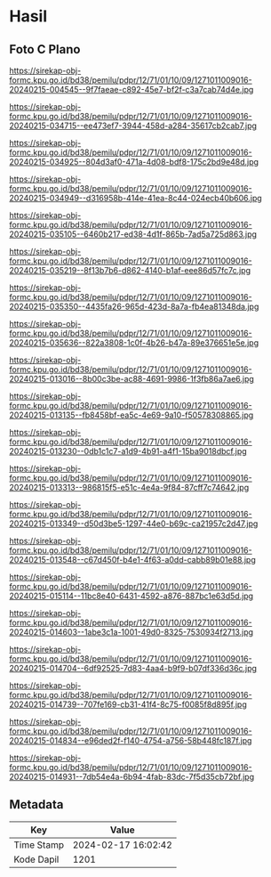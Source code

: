 # Hasil

## Foto C Plano

https://sirekap-obj-formc.kpu.go.id/bd38/pemilu/pdpr/12/71/01/10/09/1271011009016-20240215-004545--9f7faeae-c892-45e7-bf2f-c3a7cab74d4e.jpg

https://sirekap-obj-formc.kpu.go.id/bd38/pemilu/pdpr/12/71/01/10/09/1271011009016-20240215-034715--ee473ef7-3944-458d-a284-35617cb2cab7.jpg

https://sirekap-obj-formc.kpu.go.id/bd38/pemilu/pdpr/12/71/01/10/09/1271011009016-20240215-034925--804d3af0-471a-4d08-bdf8-175c2bd9e48d.jpg

https://sirekap-obj-formc.kpu.go.id/bd38/pemilu/pdpr/12/71/01/10/09/1271011009016-20240215-034949--d316958b-414e-41ea-8c44-024ecb40b606.jpg

https://sirekap-obj-formc.kpu.go.id/bd38/pemilu/pdpr/12/71/01/10/09/1271011009016-20240215-035105--6460b217-ed38-4d1f-865b-7ad5a725d863.jpg

https://sirekap-obj-formc.kpu.go.id/bd38/pemilu/pdpr/12/71/01/10/09/1271011009016-20240215-035219--8f13b7b6-d862-4140-b1af-eee86d57fc7c.jpg

https://sirekap-obj-formc.kpu.go.id/bd38/pemilu/pdpr/12/71/01/10/09/1271011009016-20240215-035350--4435fa26-965d-423d-8a7a-fb4ea81348da.jpg

https://sirekap-obj-formc.kpu.go.id/bd38/pemilu/pdpr/12/71/01/10/09/1271011009016-20240215-035636--822a3808-1c0f-4b26-b47a-89e376651e5e.jpg

https://sirekap-obj-formc.kpu.go.id/bd38/pemilu/pdpr/12/71/01/10/09/1271011009016-20240215-013016--8b00c3be-ac88-4691-9986-1f3fb86a7ae6.jpg

https://sirekap-obj-formc.kpu.go.id/bd38/pemilu/pdpr/12/71/01/10/09/1271011009016-20240215-013135--fb8458bf-ea5c-4e69-9a10-f50578308865.jpg

https://sirekap-obj-formc.kpu.go.id/bd38/pemilu/pdpr/12/71/01/10/09/1271011009016-20240215-013230--0db1c1c7-a1d9-4b91-a4f1-15ba9018dbcf.jpg

https://sirekap-obj-formc.kpu.go.id/bd38/pemilu/pdpr/12/71/01/10/09/1271011009016-20240215-013313--986815f5-e51c-4e4a-9f84-87cff7c74642.jpg

https://sirekap-obj-formc.kpu.go.id/bd38/pemilu/pdpr/12/71/01/10/09/1271011009016-20240215-013349--d50d3be5-1297-44e0-b69c-ca21957c2d47.jpg

https://sirekap-obj-formc.kpu.go.id/bd38/pemilu/pdpr/12/71/01/10/09/1271011009016-20240215-013548--c67d450f-b4e1-4f63-a0dd-cabb89b01e88.jpg

https://sirekap-obj-formc.kpu.go.id/bd38/pemilu/pdpr/12/71/01/10/09/1271011009016-20240215-015114--11bc8e40-6431-4592-a876-887bc1e63d5d.jpg

https://sirekap-obj-formc.kpu.go.id/bd38/pemilu/pdpr/12/71/01/10/09/1271011009016-20240215-014603--1abe3c1a-1001-49d0-8325-7530934f2713.jpg

https://sirekap-obj-formc.kpu.go.id/bd38/pemilu/pdpr/12/71/01/10/09/1271011009016-20240215-014704--6df92525-7d83-4aa4-b9f9-b07df336d36c.jpg

https://sirekap-obj-formc.kpu.go.id/bd38/pemilu/pdpr/12/71/01/10/09/1271011009016-20240215-014739--707fe169-cb31-41f4-8c75-f0085f8d895f.jpg

https://sirekap-obj-formc.kpu.go.id/bd38/pemilu/pdpr/12/71/01/10/09/1271011009016-20240215-014834--e96ded2f-f140-4754-a756-58b448fc187f.jpg

https://sirekap-obj-formc.kpu.go.id/bd38/pemilu/pdpr/12/71/01/10/09/1271011009016-20240215-014931--7db54e4a-6b94-4fab-83dc-7f5d35cb72bf.jpg


## Metadata

| Key        | Value               |
| ---------- | ------------------- |
| Time Stamp | 2024-02-17 16:02:42 |
| Kode Dapil | 1201                |



